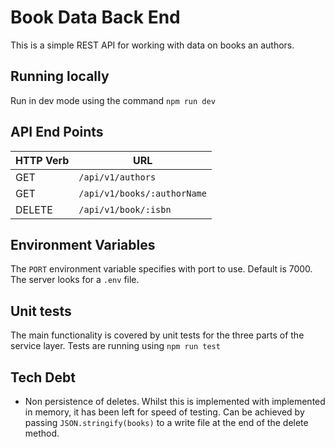 # Book Data Back End

This is a simple REST API for working with data on books an authors.

## Running locally

Run in dev mode using the command `npm run dev`

## API End Points

| HTTP Verb | URL                         |
|-----------|-----------------------------|
| GET       | `/api/v1/authors`           |
| GET       | `/api/v1/books/:authorName` |
| DELETE    | `/api/v1/book/:isbn`        |
 
## Environment Variables

The `PORT` environment variable specifies with port to use. Default is 7000. The server looks for a `.env` file.

## Unit tests

The main functionality is covered by unit tests for the three parts of the service layer. Tests are running using `npm run test`

## Tech Debt

- Non persistence of deletes. Whilst this is implemented with implemented in memory, it has been left for speed of testing. Can be achieved by passing `JSON.stringify(books)` to a write file at the end of the delete method.
